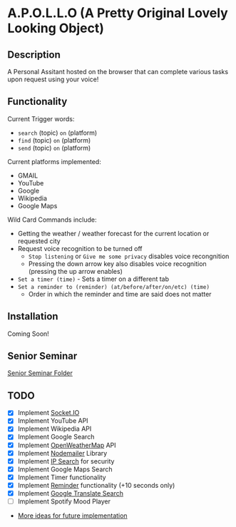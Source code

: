 # A.P.O.L.L.O (A Pretty Original Lovely Looking Object)

## Description

A Personal Assitant hosted on the browser that can complete various tasks upon request using your voice!

## Functionality

Current Trigger words:

* `search` (topic) `on` (platform)
* `find` (topic) `on` (platform)
* `send` (topic) `on` (platform)

Current platforms implemented:

* GMAIL
* YouTube
* Google
* Wikipedia
* Google Maps

Wild Card Commands include:

* Getting the weather / weather forecast for the current location or requested city
* Request voice recognition to be turned off
  * `Stop listening` or `Give me some privacy` disables voice recongnition
  * Pressing the down arrow key also disables voice recognition (pressing the up arrow enables)
* `Set a timer (time)` - Sets a timer on a different tab
* `Set a reminder to (reminder) (at/before/after/on/etc) (time)`
  * Order in which the reminder and time are said does not matter

## Installation

Coming Soon!

## Senior Seminar

[Senior Seminar Folder](senior-seminar/)

## TODO

* [x] Implement [Socket.IO](https://socket.io/)
* [x] Implement YouTube API
* [x] Implement Wikipedia API
* [x] Implement Google Search
* [X] Implement [OpenWeatherMap](https://openweathermap.org/) API
* [X] Implement [Nodemailer](https://nodemailer.com/about/) Library
* [X] Implement [IP Search](https://ipapi.co/) for security
* [X] Implement Google Maps Search
* [x] Implement Timer functionality
* [X] Implement [Reminder](https://bunkat.github.io/later/index.html) functionality (+10 seconds only)
* [X] Implement [Google Translate Search](https://developers.google.com/admin-sdk/directory/v1/languages)
* [ ] Implement Spotify Mood Player
* [More ideas for future implementation](https://fossbytes.com/useful-google-assistant-voice-commands/)
